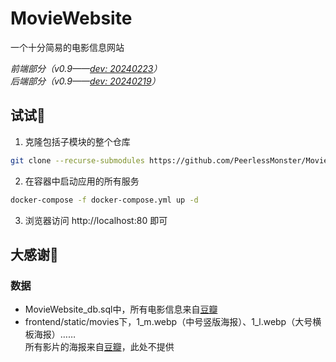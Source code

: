 # MovieWebsite
一个十分简易的电影信息网站

*前端部分（v0.9——[dev: 20240223](https://github.com/PeerlessMonster/MovieWebsite-frontend/tree/3c658688d38a33a18f1a4e4206bc366babd111f7)）*  
*后端部分（v0.9——[dev: 20240219](https://github.com/PeerlessMonster/MovieWebsite-backend/tree/5043ecb2f022c9d01fcbf8dbf34f88dc66bbb919)）*



## 试试🤗
1. 克隆包括子模块的整个仓库
```bash
git clone --recurse-submodules https://github.com/PeerlessMonster/MovieWebsite
```

2. 在容器中启动应用的所有服务
```bash
docker-compose -f docker-compose.yml up -d
```

3. 浏览器访问 http://localhost:80 即可



## 大感谢🫡
### 数据
- MovieWebsite_db.sql中，所有电影信息来自[豆瓣](https://www.douban.com/)
- frontend/static/movies下，1_m.webp（中号竖版海报）、1_l.webp（大号横板海报）……  
  所有影片的海报来自[豆瓣](https://www.douban.com/)，此处不提供
